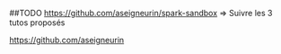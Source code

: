 ##TODO
https://github.com/aseigneurin/spark-sandbox => Suivre les 3 tutos proposés

https://github.com/aseigneurin